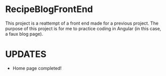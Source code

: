 # RecipeBlogFrontEnd

This project is a reattempt of a front end made for a previous project. The purpose of this project is for me to practice coding in Angular (in this case, a faux blog page).

# UPDATES

- Home page completed!
